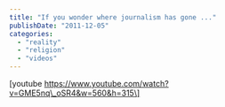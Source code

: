 ```yaml
---
title: "If you wonder where journalism has gone ..."
publishDate: "2011-12-05"
categories: 
  - "reality"
  - "religion"
  - "videos"
---
```


\[youtube https://www.youtube.com/watch?v=GME5nq\_oSR4&w=560&h=315\]
